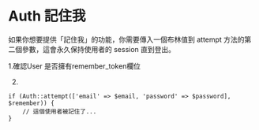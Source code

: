 # Auth  記住我

如果你想要提供「記住我」的功能，你需要傳入一個布林值到 attempt 方法的第二個參數，這會永久保持使用者的 session 直到登出。

1.確認User 是否擁有remember\_token欄位

2.

```
if (Auth::attempt(['email' => $email, 'password' => $password], $remember)) {
    // 這個使用者被記住了...
}
```



